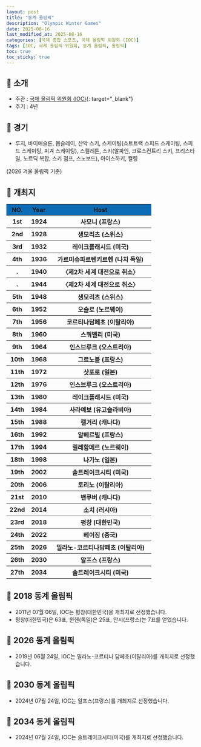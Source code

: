 ```yaml
---
layout: post
title: "동계 올림픽"
description: "Olympic Winter Games"
date: 2025-08-16
last_modified_at: 2025-08-16
categories: [국제 종합 스포츠, 국제 올림픽 위원회 (IOC)]
tags: [IOC, 국제 올림픽 위원회, 동계 올림픽, 올림픽]
toc: true
toc_sticky: true
---
```

## 📜 소개
* 주관 : [국제 올림픽 위원회 (IOC)](https://www.olympics.com/ioc){: target="_blank"}
* 주기 : 4년

## 📜 경기
* 루지, 바이애슬론, 봅슬레이, 산악 스키, 스케이팅(쇼트트랙 스피드 스케이팅, 스피드 스케이팅, 피겨 스케이팅), 스켈레톤, 스키(알파인, 크로스컨트리 스키, 프리스타일, 노르딕 복합, 스키 점프, 스노보드), 아이스하키, 컬링

(2026 겨울 올림픽 기준)

## 📜 개최지
<html>

<head>
    <meta charset="UTF-8">
</head>

<body>
    <table>
        <tr style="background: #0B6DB7;">
            <th style="width: 15%; font-weight: bold;">NO.</th>
            <th style="width: 15%; font-weight: bold;">Year</th>
            <th style="width: 70%; font-weight: bold;">Host</th>
        </tr>
        <tr>
            <th>1st</th>
            <th>1924</th>
            <th>사모니 (프랑스)</th>
        </tr>
        <tr>
            <th>2nd</th>
            <th>1928</th>
            <th>생모리츠 (스위스)</th>
        </tr>
        <tr>
            <th>3rd</th>
            <th>1932</th>
            <th>레이크플래시드 (미국)</th>
        </tr>
        <tr>
            <th>4th</th>
            <th>1936</th>
            <th>가르미슈파르텐키르헨 (나치 독일)</th>
        </tr>
        <tr>
            <th>.</th>
            <th>1940</th>
            <th>〈제2차 세계 대전으로 취소〉</th>
        </tr>
        <tr>
            <th>.</th>
            <th>1944</th>
            <th>〈제2차 세계 대전으로 취소〉</th>
        </tr>
        <tr>
            <th>5th</th>
            <th>1948</th>
            <th>생모리츠 (스위스)</th>
        </tr>
        <tr>
            <th>6th</th>
            <th>1952</th>
            <th>오슬로 (노르웨이)</th>
        </tr>
        <tr>
            <th>7th</th>
            <th>1956</th>
            <th>코르티나담페초 (이탈리아)</th>
        </tr>
        <tr>
            <th>8th</th>
            <th>1960</th>
            <th>스쿼벨리 (미국)</th>
        </tr>
        <tr>
            <th>9th</th>
            <th>1964</th>
            <th>인스브루크 (오스트리아)</th>
        </tr>
        <tr>
            <th>10th</th>
            <th>1968</th>
            <th>그르노블 (프랑스)</th>
        </tr>
        <tr>
            <th>11th</th>
            <th>1972</th>
            <th>삿포로 (일본)</th>
        </tr>
        <tr>
            <th>12th</th>
            <th>1976</th>
            <th>인스브루크 (오스트리아)</th>
        </tr>
        <tr>
            <th>13th</th>
            <th>1980</th>
            <th>레이크플래시드 (미국)</th>
        </tr>
        <tr>
            <th>14th</th>
            <th>1984</th>
            <th>사라예보 (유고슬라비아)</th>
        </tr>
        <tr>
            <th>15th</th>
            <th>1988</th>
            <th>캘거리 (캐나다)</th>
        </tr>
        <tr>
            <th>16th</th>
            <th>1992</th>
            <th>알베르빌 (프랑스)</th>
        </tr>
        <tr>
            <th>17th</th>
            <th>1994</th>
            <th>릴레함메르 (노르웨이)</th>
        </tr>
        <tr>
            <th>18th</th>
            <th>1998</th>
            <th>나가노 (일본)</th>
        </tr>
        <tr>
            <th>19th</th>
            <th>2002</th>
            <th>솔트레이크시티 (미국)</th>
        </tr>
        <tr>
            <th>20th</th>
            <th>2006</th>
            <th>토리노 (이탈리아)</th>
        </tr>
        <tr>
            <th>21st</th>
            <th>2010</th>
            <th>밴쿠버 (캐나다)</th>
        </tr>
        <tr>
            <th>22nd</th>
            <th>2014</th>
            <th>소치 (러시아)</th>
        </tr>
        <tr>
            <th><span class="korea-host">23rd</span></th>
            <th><span class="korea-host">2018</span></th>
            <th><span class="korea-host">평창 (대한민국)</span></th>
        </tr>
        <tr>
            <th>24th</th>
            <th>2022</th>
            <th>베이징 (중국)</th>
        </tr>
        <tr>
            <th>25th</th>
            <th>2026</th>
            <th>밀라노-코르티나담페초 (이탈리아)</th>
        </tr>
        <tr>
            <th>26th</th>
            <th>2030</th>
            <th>알프스 (프랑스)</th>
        </tr>
        <tr>
            <th>27th</th>
            <th>2034</th>
            <th>솔트레이크시티 (미국)</th>
        </tr>
    </table>
</body>

</html>

## 📜 2018 동계 올림픽
* 2011년 07월 06일, IOC는 <span class="korea-host">평창(대한민국)</span>을 개최지로 선정했습니다.
* <span class="korea-host">평창(대한민국)</span>은 63표, 윈헨(독일)은 25표, 안시(프랑스)는 7표를 얻었습니다.

## 📜 2026 동계 올림픽
* 2019년 06월 24일, IOC는 <span class="foreign-host">밀라노-코르티나 담페초(이탈리아)</span>를 개최지로 선정했습니다.

## 📜 2030 동계 올림픽
* 2024년 07월 24일, IOC는 <span class="foreign-host">알프스(프랑스)</span>를 개최지로 선정했습니다.

## 📜 2034 동계 올림픽
* 2024년 07월 24일, IOC는 <span class="foreign-host">솔트레이크시티(미국)</span>를 개최지로 선정했습니다.
